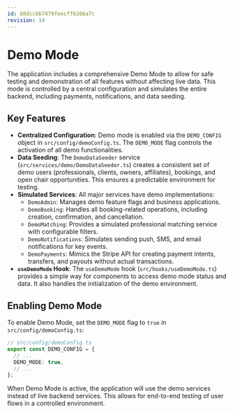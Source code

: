 ```yaml
---
id: 68dccbb7479feecff6266a7c
revision: 14
---
```


# Demo Mode

The application includes a comprehensive Demo Mode to allow for safe testing and demonstration of all features without affecting live data. This mode is controlled by a central configuration and simulates the entire backend, including payments, notifications, and data seeding.

## Key Features

- **Centralized Configuration**: Demo mode is enabled via the `DEMO_CONFIG` object in `src/config/demoConfig.ts`. The `DEMO_MODE` flag controls the activation of all demo functionalities.
- **Data Seeding**: The `DemoDataSeeder` service (`src/services/demo/DemoDataSeeder.ts`) creates a consistent set of demo users (professionals, clients, owners, affiliates), bookings, and open chair opportunities. This ensures a predictable environment for testing.
- **Simulated Services**: All major services have demo implementations:
    - `DemoAdmin`: Manages demo feature flags and business applications.
    - `DemoBooking`: Handles all booking-related operations, including creation, confirmation, and cancellation.
    - `DemoMatching`: Provides a simulated professional matching service with configurable filters.
    - `DemoNotifications`: Simulates sending push, SMS, and email notifications for key events.
    - `DemoPayments`: Mimics the Stripe API for creating payment intents, transfers, and payouts without actual transactions.
- **`useDemoMode` Hook**: The `useDemoMode` hook (`src/hooks/useDemoMode.ts`) provides a simple way for components to access demo mode status and data. It also handles the initialization of the demo environment.

## Enabling Demo Mode

To enable Demo Mode, set the `DEMO_MODE` flag to `true` in `src/config/demoConfig.ts`:

```typescript
// src/config/demoConfig.ts
export const DEMO_CONFIG = {
  // ...
  DEMO_MODE: true,
  // ...
};
```

When Demo Mode is active, the application will use the demo services instead of live backend services. This allows for end-to-end testing of user flows in a controlled environment.
